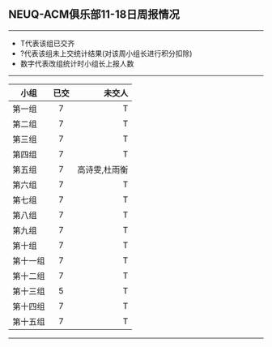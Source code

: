 ## NEUQ-ACM俱乐部11-18日周报情况
---
- T代表该组已交齐
- ?代表该组未上交统计结果(对该周小组长进行积分扣除)
- 数字代表改组统计时小组长上报人数
--- 

| 小组 | 已交 | 未交人 | 
| - | :-: | -: |
| 第一组   | 7  |  T  |
| 第二组   | 7  |  T |
| 第三组   | 7  |  T |
| 第四组   | 7  |  T |
| 第五组   | 7  |  高诗雯,杜雨衡  |
| 第六组   | 7  | T  |
| 第七组   | 7  | T  |
| 第八组   | 7  | T  |
| 第九组   | 7  | T  |
| 第十组   | 7  | T  |
| 第十一组 | 7  | T   |
| 第十二组 | 7  | T   |
| 第十三组 | 5  | T  |
| 第十四组 | 7  | T  |
| 第十五组 | 7  | T   |
---